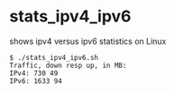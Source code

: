 # stats_ipv4_ipv6
shows ipv4 versus ipv6 statistics on Linux


```
$ ./stats_ipv4_ipv6.sh 
Traffic, down resp up, in MB:
IPv4: 730 49
IPv6: 1633 94
```
